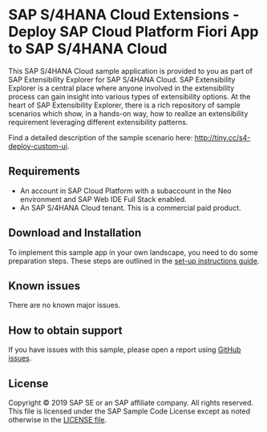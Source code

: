 # SAP S/4HANA Cloud Extensions - Deploy SAP Cloud Platform Fiori App to SAP S/4HANA Cloud
This SAP S/4HANA Cloud sample application is provided to you as part of SAP Extensibility Explorer for SAP S/4HANA Cloud.
SAP Extensibility Explorer is a central place where anyone involved in the extensibility process can gain insight into various types of extensibility options.
At the heart of SAP Extensibility Explorer, there is a rich repository of sample scenarios which show, in a hands-on way, how to realize an extensibility requirement leveraging different extensibility patterns.

Find a detailed description of the sample scenario here: http://tiny.cc/s4-deploy-custom-ui.

Requirements
-------------
- An account in SAP Cloud Platform with a subaccount in the Neo environment and SAP Web IDE Full Stack enabled.
- An SAP S/4HANA Cloud tenant. This is a commercial paid product.

Download and Installation
-------------
To implement this sample app in your own landscape, you need to do some preparation steps. These steps are outlined in the [set-up instructions guide](https://help.sap.com/viewer/841f379acd104dbf8685b3ad26e66af3/SHIP/en-US).

Known issues
---------------------
There are no known major issues.

How to obtain support
---------------------
If you have issues with this sample, please open a report using [GitHub issues](https://github.com/SAP/s4hana-ext-deploy-custom-ui/issues).

License
-------
Copyright © 2019 SAP SE or an SAP affiliate company. All rights reserved.
This file is licensed under the SAP Sample Code License except as noted otherwise in the [LICENSE file](LICENSE).
